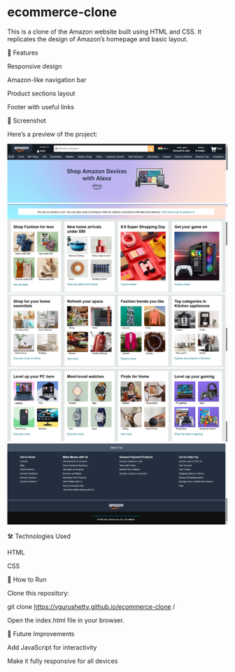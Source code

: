 # ecommerce-clone

This is a clone of the Amazon website built using HTML and CSS.
It replicates the design of Amazon’s homepage and basic layout.

🚀 Features

Responsive design

Amazon-like navigation bar

Product sections layout

Footer with useful links

📸 Screenshot

Here’s a preview of the project:

![Screenshot 1](./Screenshot/Screenshot%201.png)
![Screenshot 2](./Screenshot/Screenshot%202.png)
![Screenshot 3](./Screenshot/Screenshot%203.png)
![Screenshot 4](./Screenshot/Screenshot%204.png)
![Screenshot 5](./Screenshot/Screenshot%205.png)

🛠️ Technologies Used

HTML

CSS

📂 How to Run

Clone this repository:

git clone https://vgurushetty.github.io/ecommerce-clone
/


Open the index.html file in your browser.

📌 Future Improvements

Add JavaScript for interactivity

Make it fully responsive for all devices

